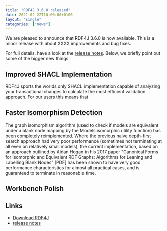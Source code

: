 ```yaml
---
title: "RDF4J 3.6.0 released"
date: 2021-02-22T10:00:00+0100
layout: "single"
categories: ["news"]
---
```

We are pleased to announce that RDF4J 3.6.0 is now available. This is a minor release with about XXXX improvements and bug fixes.

For full details, have a look at the [release notes](/release-notes/3.6.0). Below, we briefly point out some of the bigger new things.

<!--more-->

## Improved SHACL Implementation
RDF4J sports the worlds only SHACL implementation capable of analyzing your transactional changes to 
calculate the most efficient validation approach. For our users this means that 


## Faster Isomorphism Detection

The graph isomorphism algorithm (used to check if models are equivalent under a blank node mapping by 
the Models.isomorphic utility function) has been completely reimplemented. Where the previous naive 
depth-first search approach had very poor performance (sometimes not terminating at all even on 
relatively small models), the current implementation, based on an approach outlined by Aidan Hogan in 
his 2017 paper "Canonical Forms for Isomorphic and Equivalent RDF Graphs: Algorithms for Leaning and 
Labelling Blank Nodes" [PDF] has been shown to have very good performance characteristics for almost 
all practical cases, and is guaranteed to terminate in reasonable time.

## Workbench Polish


## Links

- [Download RDF4J](/download/)
- [release notes](/release-notes/3.6.0)

